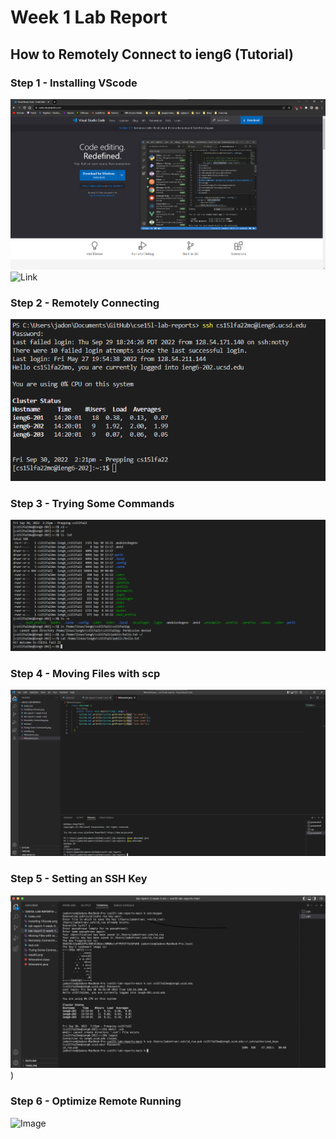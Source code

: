 # Week 1 Lab Report
## How to Remotely Connect to ieng6 (Tutorial)

### Step 1 - Installing VScode
![Image](Installing%20VScode.png)
![Link](https://code.visualstudio.com/)


### Step 2 - Remotely Connecting
![Image](Remotely%20Connecting.png)


### Step 3 - Trying Some Commands
![Image](Trying%20Some%20Commands.png)


### Step 4 - Moving Files with scp
![Image](Moving%20Files%20with%20scp.png)


### Step 5 - Setting an SSH Key
![Image](SSH%20Keys.png))   


### Step 6 - Optimize Remote Running
![Image]()